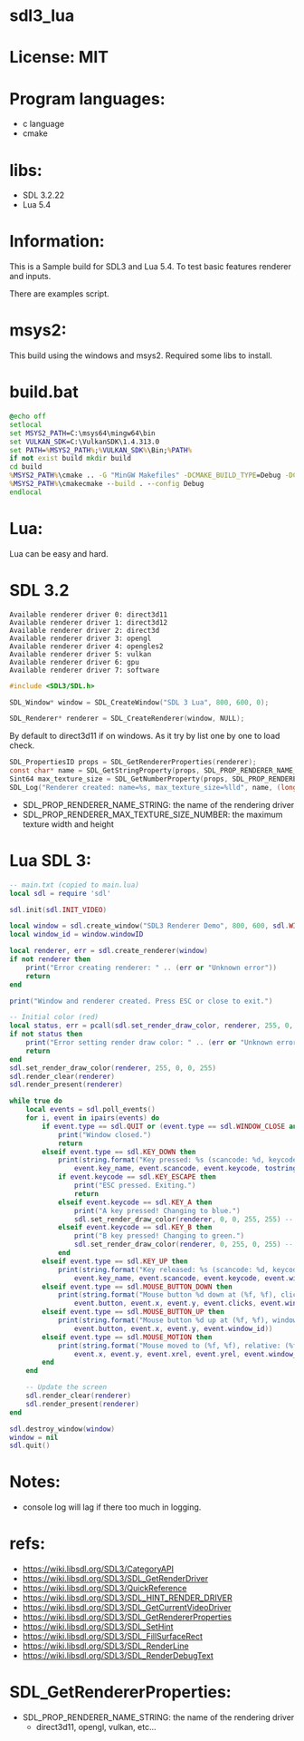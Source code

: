 # sdl3_lua

# License: MIT

# Program languages:
- c language
- cmake

# libs:
- SDL 3.2.22
- Lua 5.4

# Information:
  This is a Sample build for SDL3 and Lua 5.4. To test basic features renderer and inputs.

  There are examples script.

# msys2:
  This build using the windows and msys2. Required some libs to install.

# build.bat
```bat
@echo off
setlocal
set MSYS2_PATH=C:\msys64\mingw64\bin
set VULKAN_SDK=C:\VulkanSDK\1.4.313.0
set PATH=%MSYS2_PATH%;%VULKAN_SDK%\Bin;%PATH%
if not exist build mkdir build
cd build
%MSYS2_PATH%\cmake .. -G "MinGW Makefiles" -DCMAKE_BUILD_TYPE=Debug -DCMAKE_C_COMPILER=%MSYS2_PATH%\gcc.exe -DCMAKE_CXX_COMPILER=%MSYS2_PATH%\g++.exe
%MSYS2_PATH%\cmakecmake --build . --config Debug
endlocal
```

# Lua:
  Lua can be easy and hard.

# SDL 3.2

```
Available renderer driver 0: direct3d11
Available renderer driver 1: direct3d12
Available renderer driver 2: direct3d
Available renderer driver 3: opengl
Available renderer driver 4: opengles2
Available renderer driver 5: vulkan
Available renderer driver 6: gpu
Available renderer driver 7: software
```

```c
#include <SDL3/SDL.h>
```

```c
SDL_Window* window = SDL_CreateWindow("SDL 3 Lua", 800, 600, 0);
```

```c
SDL_Renderer* renderer = SDL_CreateRenderer(window, NULL);
```
By default to direct3d11 if on windows. As it try by list one by one to load check.

```c
SDL_PropertiesID props = SDL_GetRendererProperties(renderer);
const char* name = SDL_GetStringProperty(props, SDL_PROP_RENDERER_NAME_STRING, "unknown");
Sint64 max_texture_size = SDL_GetNumberProperty(props, SDL_PROP_RENDERER_MAX_TEXTURE_SIZE_NUMBER, 0);
SDL_Log("Renderer created: name=%s, max_texture_size=%lld", name, (long long)max_texture_size);
```
 - SDL_PROP_RENDERER_NAME_STRING: the name of the rendering driver
 - SDL_PROP_RENDERER_MAX_TEXTURE_SIZE_NUMBER: the maximum texture width and height

# Lua SDL 3:

```lua
-- main.txt (copied to main.lua)
local sdl = require 'sdl'

sdl.init(sdl.INIT_VIDEO)

local window = sdl.create_window("SDL3 Renderer Demo", 800, 600, sdl.WINDOW_RESIZABLE)
local window_id = window.windowID

local renderer, err = sdl.create_renderer(window)
if not renderer then
    print("Error creating renderer: " .. (err or "Unknown error"))
    return
end

print("Window and renderer created. Press ESC or close to exit.")

-- Initial color (red)
local status, err = pcall(sdl.set_render_draw_color, renderer, 255, 0, 0, 255)
if not status then
    print("Error setting render draw color: " .. (err or "Unknown error"))
    return
end
sdl.set_render_draw_color(renderer, 255, 0, 0, 255)
sdl.render_clear(renderer)
sdl.render_present(renderer)

while true do
    local events = sdl.poll_events()
    for i, event in ipairs(events) do
        if event.type == sdl.QUIT or (event.type == sdl.WINDOW_CLOSE and event.window_id == window_id) then
            print("Window closed.")
            return
        elseif event.type == sdl.KEY_DOWN then
            print(string.format("Key pressed: %s (scancode: %d, keycode: %d, is_repeat: %s, window_id: %d)",
                event.key_name, event.scancode, event.keycode, tostring(event.is_repeat), event.window_id))
            if event.keycode == sdl.KEY_ESCAPE then
                print("ESC pressed. Exiting.")
                return
            elseif event.keycode == sdl.KEY_A then
                print("A key pressed! Changing to blue.")
                sdl.set_render_draw_color(renderer, 0, 0, 255, 255) -- Blue
            elseif event.keycode == sdl.KEY_B then
                print("B key pressed! Changing to green.")
                sdl.set_render_draw_color(renderer, 0, 255, 0, 255) -- Green
            end
        elseif event.type == sdl.KEY_UP then
            print(string.format("Key released: %s (scancode: %d, keycode: %d, window_id: %d)",
                event.key_name, event.scancode, event.keycode, event.window_id))
        elseif event.type == sdl.MOUSE_BUTTON_DOWN then
            print(string.format("Mouse button %d down at (%f, %f), clicks: %d, window_id: %d)",
                event.button, event.x, event.y, event.clicks, event.window_id))
        elseif event.type == sdl.MOUSE_BUTTON_UP then
            print(string.format("Mouse button %d up at (%f, %f), window_id: %d)",
                event.button, event.x, event.y, event.window_id))
        elseif event.type == sdl.MOUSE_MOTION then
            print(string.format("Mouse moved to (%f, %f), relative: (%f, %f), window_id: %d)",
                event.x, event.y, event.xrel, event.yrel, event.window_id))
        end
    end

    -- Update the screen
    sdl.render_clear(renderer)
    sdl.render_present(renderer)
end

sdl.destroy_window(window)
window = nil
sdl.quit()
```

# Notes:
- console log will lag if there too much in logging.

# refs:
- https://wiki.libsdl.org/SDL3/CategoryAPI
- https://wiki.libsdl.org/SDL3/SDL_GetRenderDriver
- https://wiki.libsdl.org/SDL3/QuickReference
- https://wiki.libsdl.org/SDL3/SDL_HINT_RENDER_DRIVER
- https://wiki.libsdl.org/SDL3/SDL_GetCurrentVideoDriver
- https://wiki.libsdl.org/SDL3/SDL_GetRendererProperties
- https://wiki.libsdl.org/SDL3/SDL_SetHint
- https://wiki.libsdl.org/SDL3/SDL_FillSurfaceRect
- https://wiki.libsdl.org/SDL3/SDL_RenderLine
- https://wiki.libsdl.org/SDL3/SDL_RenderDebugText

# SDL_GetRendererProperties:
- SDL_PROP_RENDERER_NAME_STRING: the name of the rendering driver
  - direct3d11, opengl, vulkan, etc...
